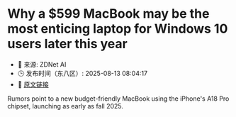 # Why a $599 MacBook may be the most enticing laptop for Windows 10 users later this year
- 📅 来源: ZDNet AI
- 🕒 发布时间（东八区）: 2025-08-13 08:04:17
- 🔗 [原文链接](https://www.zdnet.com/article/why-a-599-macbook-may-be-the-most-enticing-laptop-for-windows-10-users-later-this-year/)

Rumors point to a new budget-friendly MacBook using the iPhone's A18 Pro chipset, launching as early as fall 2025.